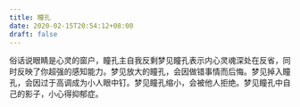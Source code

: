 ```yaml
---
title: 瞳孔
date: 2020-02-15T20:54:12+08:00
draft: false
---
```


俗话说眼睛是心灵的窗户，瞳孔主自我反剩梦见瞳孔表示内心灵魂深处在反省，同时反映了你超强的感知能力。梦见放大的瞳孔，会因做错事情而后悔。梦见掉入瞳孔，会因过于高调成为小人眼中钉。梦见瞳孔缩小，会被他人拒绝。梦见瞳孔中自己的影子，小心得抑郁症。